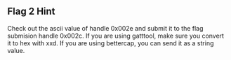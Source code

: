 ## Flag 2 Hint

Check out the ascii value of handle 0x002e and submit it to the flag submision handle 0x002c.  If you are using gatttool, make sure you convert it to hex with xxd.  If you are using bettercap, you can send it as a string value.
